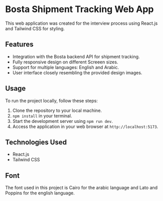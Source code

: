 # Bosta Shipment Tracking Web App

This web application was created for the interview process using React.js and Tailwind CSS for styling.

## Features

- Integration with the Bosta backend API for shipment tracking.
- Fully responsive design on different Screeen sizes.
- Support for multiple languages: English and Arabic.
- User interface closely resembling the provided design images.

## Usage

To run the project locally, follow these steps:

1. Clone the repository to your local machine.
2. `npm install` in your terminal.
3. Start the development server using `npm run dev`.
4. Access the application in your web browser at `http://localhost:5173`.

## Technologies Used

- React.js
- Tailwind CSS

## Font

The font used in this project is Cairo for the arabic language and Lato and Poppins for the english language.
